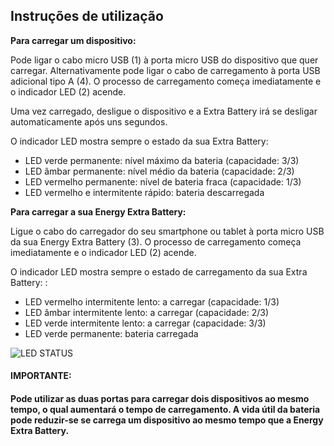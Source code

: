 ## Instruções de utilização

**Para carregar um dispositivo:**

Pode ligar o cabo micro USB (1) à porta micro USB do dispositivo que quer carregar. Alternativamente pode ligar o cabo de carregamento à porta USB adicional tipo A (4). O processo de carregamento começa imediatamente e o indicador LED (2) acende.

Uma vez carregado, desligue o dispositivo e a Extra Battery irá se desligar automaticamente após uns segundos.

O indicador LED mostra sempre o estado da sua Extra Battery: 

* LED verde permanente: nível máximo da bateria (capacidade: 3/3)
* LED âmbar permanente: nível médio da bateria (capacidade: 2/3)
* LED vermelho permanente: nível de bateria fraca (capacidade: 1/3)
* LED vermelho e intermitente rápido: bateria descarregada


**Para carregar a sua Energy Extra Battery:**

Ligue o cabo do carregador do seu smartphone ou tablet à porta micro USB da sua Energy Extra Battery (3). O processo de carregamento começa imediatamente e o indicador LED (2) acende.

O indicador LED mostra sempre o estado de carregamento da sua Extra Battery: : 

* LED vermelho intermitente lento: a carregar (capacidade: 1/3)
* LED âmbar intermitente lento: a carregar (capacidade: 2/3)
* LED verde intermitente lento: a carregar (capacidade: 3/3)
* LED verde permanente: bateria carregada 

![LED STATUS](http://static.energysistem.com/images/manuals/42252/55c071b2d0c5d.jpg)

#### **IMPORTANTE:**

#### Pode utilizar as duas portas para carregar dois dispositivos ao mesmo tempo, o qual aumentará o tempo de carregamento. A vida útil da bateria pode reduzir-se se carrega um dispositivo ao mesmo tempo que a Energy Extra Battery. 

